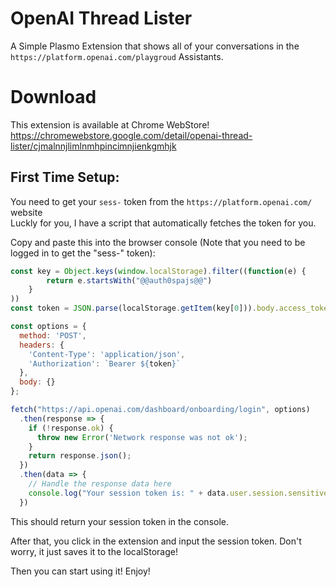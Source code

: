 # OpenAI Thread Lister

A Simple Plasmo Extension that shows all of your conversations in the ```https://platform.openai.com/playgroud``` Assistants.

# Download
This extension is available at Chrome WebStore!  
https://chromewebstore.google.com/detail/openai-thread-lister/cjmalnnjlimlnmhpincimnjienkgmhjk
## First Time Setup:

You need to get your ```sess-``` token from the ```https://platform.openai.com/``` website  
Luckly for you, I have a script that automatically fetches the token for you.

Copy and paste this into the browser console (Note that you need to be logged in to get the "sess-" token):
```js
const key = Object.keys(window.localStorage).filter((function(e) {
        return e.startsWith("@@auth0spajs@@")
    }
))
const token = JSON.parse(localStorage.getItem(key[0])).body.access_token

const options = {
  method: 'POST',
  headers: {
    'Content-Type': 'application/json',
    'Authorization': `Bearer ${token}`
  },
  body: {}
};

fetch("https://api.openai.com/dashboard/onboarding/login", options)
  .then(response => {
    if (!response.ok) {
      throw new Error('Network response was not ok');
    }
    return response.json();
  })
  .then(data => {
    // Handle the response data here
    console.log("Your session token is: " + data.user.session.sensitive_id);
  })
```

This should return your session token in the console.

After that, you click in the extension and input the session token. Don't worry, it just saves it to the localStorage!

Then you can start using it! Enjoy!

